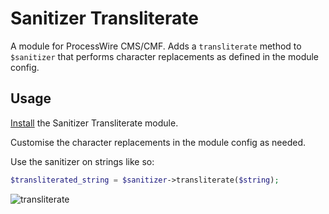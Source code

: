 # Sanitizer Transliterate

A module for ProcessWire CMS/CMF. Adds a `transliterate` method to `$sanitizer` that performs character replacements as defined in the module config.

## Usage

[Install](http://modules.processwire.com/install-uninstall/) the Sanitizer Transliterate module.

Customise the character replacements in the module config as needed.

Use the sanitizer on strings like so:

```php
$transliterated_string = $sanitizer->transliterate($string);
```

![transliterate](https://user-images.githubusercontent.com/1538852/54096964-01fdfa00-4413-11e9-97a0-a5004f45c0c4.png)
